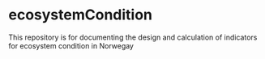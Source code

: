 # ecosystemCondition
This repository is for documenting the design and calculation of indicators for ecosystem condition in Norwegay
